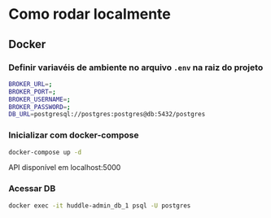 # Como rodar localmente

## Docker
### Definir variavéis de ambiente no arquivo `.env` na raiz do projeto
```sh
BROKER_URL=;
BROKER_PORT=;
BROKER_USERNAME=;
BROKER_PASSWORD=;
DB_URL=postgresql://postgres:postgres@db:5432/postgres
```

### Inicializar com docker-compose
```sh
docker-compose up -d 
```

API disponível em localhost:5000

### Acessar DB
```sh
docker exec -it huddle-admin_db_1 psql -U postgres
```